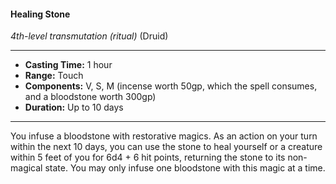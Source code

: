 #### Healing Stone
*4th-level transmutation* *(ritual)* (Druid)
___
- **Casting Time:** 1 hour
- **Range:** Touch
- **Components:** V, S, M (incense worth 50gp, which the spell consumes, and a bloodstone worth 300gp)
- **Duration:** Up to 10 days
---
You infuse a bloodstone with restorative magics. As an action on your turn within the next 10 days, you can use the stone to heal yourself or a creature within 5 feet of you for 6d4 + 6 hit points, returning the stone to its non-magical state. You may only infuse one bloodstone with this magic at a time.